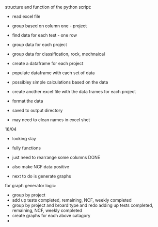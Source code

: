 
structure and function of the python script:

- read excel file
- group based on column one - project 
- find data for each test - one row 
- group data for each project 
- group data for classification, rock, mechnaical 
- create a dataframe for each project
- populate dataframe with each set of data 
- possibley simple calculations based on the data 
- create another excel file with the data frames for each project 
- format the data 
- saved to output directory 

- may need to clean names in excel shet 

16/04

- looking slay 
- fully functions 
- just need to rearrange some columns DONE

- also make NCF data positive 

- next to do is generate graphs 

for graph generator logic:
- group by project 
- add up tests completed, remaining, NCF, weekly completed 
- group by project and broard type and redo adding up tests completed, remaining, NCF, weekly completed 
- create graphs for each above catagory 
- 